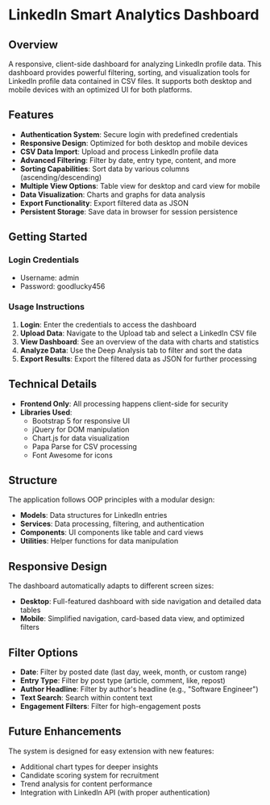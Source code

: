 # LinkedIn Smart Analytics Dashboard

## Overview
A responsive, client-side dashboard for analyzing LinkedIn profile data. This dashboard provides powerful filtering, sorting, and visualization tools for LinkedIn profile data contained in CSV files. It supports both desktop and mobile devices with an optimized UI for both platforms.

## Features
- **Authentication System**: Secure login with predefined credentials
- **Responsive Design**: Optimized for both desktop and mobile devices
- **CSV Data Import**: Upload and process LinkedIn profile data
- **Advanced Filtering**: Filter by date, entry type, content, and more
- **Sorting Capabilities**: Sort data by various columns (ascending/descending)
- **Multiple View Options**: Table view for desktop and card view for mobile
- **Data Visualization**: Charts and graphs for data analysis
- **Export Functionality**: Export filtered data as JSON
- **Persistent Storage**: Save data in browser for session persistence

## Getting Started

### Login Credentials
- Username: admin
- Password: goodlucky456

### Usage Instructions
1. **Login**: Enter the credentials to access the dashboard
2. **Upload Data**: Navigate to the Upload tab and select a LinkedIn CSV file
3. **View Dashboard**: See an overview of the data with charts and statistics
4. **Analyze Data**: Use the Deep Analysis tab to filter and sort the data
5. **Export Results**: Export the filtered data as JSON for further processing

## Technical Details
- **Frontend Only**: All processing happens client-side for security
- **Libraries Used**:
  - Bootstrap 5 for responsive UI
  - jQuery for DOM manipulation
  - Chart.js for data visualization
  - Papa Parse for CSV processing
  - Font Awesome for icons

## Structure
The application follows OOP principles with a modular design:

- **Models**: Data structures for LinkedIn entries
- **Services**: Data processing, filtering, and authentication
- **Components**: UI components like table and card views
- **Utilities**: Helper functions for data manipulation

## Responsive Design
The dashboard automatically adapts to different screen sizes:
- **Desktop**: Full-featured dashboard with side navigation and detailed data tables
- **Mobile**: Simplified navigation, card-based data view, and optimized filters

## Filter Options
- **Date**: Filter by posted date (last day, week, month, or custom range)
- **Entry Type**: Filter by post type (article, comment, like, repost)
- **Author Headline**: Filter by author's headline (e.g., "Software Engineer")
- **Text Search**: Search within content text
- **Engagement Filters**: Filter for high-engagement posts

## Future Enhancements
The system is designed for easy extension with new features:
- Additional chart types for deeper insights
- Candidate scoring system for recruitment
- Trend analysis for content performance
- Integration with LinkedIn API (with proper authentication)
